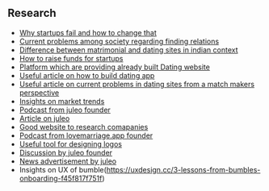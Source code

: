 Research
--------
- [Why startups fail and how to change that](https://www.youtube.com/watch?v=wOgmXnWlloc)
- [Current problems among society regarding finding relations](https://www.youtube.com/watch?v=vJU2YwDeKXs)
- [Difference between matrimonial and dating sites in indian context](https://www.youtube.com/watch?v=52gpO7SfvY4)
- [How to raise funds for startups](https://www.capchase.com/blog/how-to-raise-funds-for-startups#:~:text=The%20most%20common%20funding%20choices,already%20gotten%20off%20the%20ground)
- [Platform which are providing already built Dating website](https://moodatingscript.com/)
- [Useful article on how to build dating app](https://www.cometchat.com/blog/building-your-own-dating-app)
- [Useful article on current problems in dating sites from a match makers perspective](https://www.linkedin.com/pulse/why-dating-apps-dont-work-matchmakers-perspective-april-davis-n3ome/?trackingId=Ow35AyrkSdyJoTH55HPJzw%3D%3D)
- [Insights on market trends](https://www.linkedin.com/pulse/global-marriage-dating-app-market-size-trends-opportunities-nhv4c/?trackingId=XSIGrsU7SJGUkVCnaVZyeg%3D%3D)
- [Podcast from juleo founder](https://www.youtube.com/watch?v=dFRGrsPGCGU)
- [Article on juleo](https://yourstory.com/2024/09/love-juleo-startup-app-online-dating-couples-ai-matchmaking-verification)
- [Good website to research comapanies](https://tracxn.com/d/companies/juleo/__yNfGB53I0qiiPQ92v8yORRTwjJNmK_6jqPA2VfLmNeQ#funding-and-investors)
- [Podcast from lovemarriage.app founder](https://www.youtube.com/watch?v=23y65OAuewM)
- [Useful tool for designing logos](https://looka.com/logo-maker/how-it-works/)
- [Discussion by juleo founder](https://grapevine.in/post/i-m-varun-sud-founder-and-ceo-at-juleo-ask-me-anything-ea50b9c5-4a69-45ac-bdb0-decb361ad418)
- [News advertisement by juleo](https://timesofindia.indiatimes.com/technology/tech-news/2-out-of-3-users-of-dating/matrimony-apps-never-had-an-in-person-meeting-claims-juleo-yougov-report/articleshow/113132917.cms)
- Insights on UX of bumble(https://uxdesign.cc/3-lessons-from-bumbles-onboarding-f45f817f751f)
